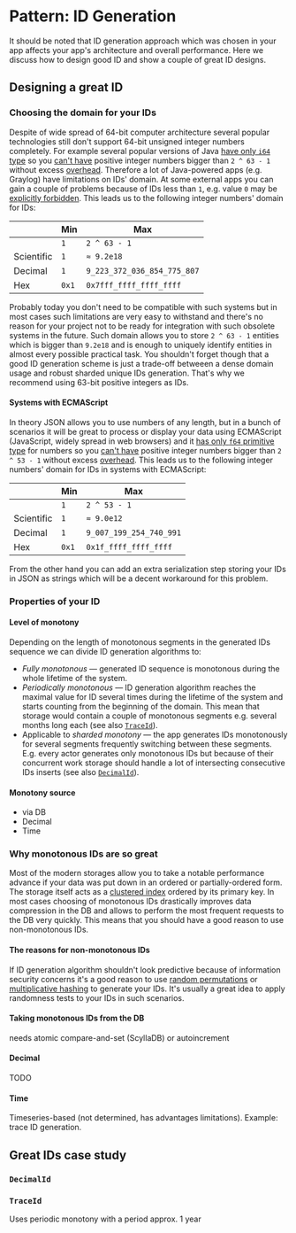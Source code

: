 # Pattern: ID Generation

It should be noted that ID generation approach which was chosen in your app affects your app's architecture and overall performance.
Here we discuss how to design good ID and show a couple of great ID designs.

## Designing a great ID

### Choosing the domain for your IDs

Despite of wide spread of 64-bit computer architecture several popular technologies still don't support 64-bit unsigned integer numbers completely.
For example several popular versions of Java [have only `i64` type](https://docs.oracle.com/javase/specs/jls/se8/html/jls-3.html) so you [can't have](https://docs.oracle.com/javase/8/docs/api/java/lang/Long.html#MAX_VALUE) positive integer numbers bigger than `2 ^ 63 - 1` without excess [overhead](https://docs.oracle.com/javase/8/docs/api/java/math/BigInteger.html).
Therefore a lot of Java-powered apps (e.g. Graylog) have limitations on IDs' domain.
At some external apps you can gain a couple of problems because of IDs less than `1`, e.g. value `0` may be [explicitly forbidden](https://cloud.google.com/datastore/docs/concepts/entities#assigning_your_own_numeric_id).
This leads us to the following integer numbers' domain for IDs:

|   | Min | Max |
| - | --- | --- |
|   | `1` | `2 ^ 63 - 1` |
| Scientific | `1` | `≈ 9.2e18` |
| Decimal | `1` | `9_223_372_036_854_775_807` |
| Hex | `0x1` | `0x7fff_ffff_ffff_ffff` |

Probably today you don't need to be compatible with such systems but in most cases such limitations are very easy to withstand and there's no reason for your project not to be ready for integration with such obsolete systems in the future.
Such domain allows you to store `2 ^ 63 - 1` entities which is bigger than `9.2e18` and is enough to uniquely identify entities in almost every possible practical task.
You shouldn't forget though that a good ID generation scheme is just a trade-off betweeen a dense domain usage and robust sharded unique IDs generation.
That's why we recommend using 63-bit positive integers as IDs.

#### Systems with ECMAScript

In theory JSON allows you to use numbers of any length, but in a bunch of scenarios it will be great to process or display your data using ECMAScript (JavaScript, widely spread in web browsers) and it [has only `f64` primitive type](https://262.ecma-international.org/11.0/#sec-numbers-and-dates) for numbers so you [can't have](https://262.ecma-international.org/11.0/#sec-number.max_safe_integer) positive integer numbers bigger than `2 ^ 53 - 1` without excess [overhead](https://262.ecma-international.org/11.0/#sec-ecmascript-language-types-bigint-type).
This leads us to the following integer numbers' domain for IDs in systems with ECMAScript:

|   | Min | Max |
| - | --- | --- |
|   | `1` | `2 ^ 53 - 1` |
| Scientific | `1` | `≈ 9.0e12` |
| Decimal | `1` | `9_007_199_254_740_991` |
| Hex | `0x1` | `0x1f_ffff_ffff_ffff` |

From the other hand you can add an extra serialization step storing your IDs in JSON as strings which will be a decent workaround for this problem.

### Properties of your ID

#### Level of monotony

Depending on the length of monotonous segments in the generated IDs sequence we can divide ID generation algorithms to:

- _Fully monotonous_ — generated ID sequence is monotonous during the whole lifetime of the system.
- _Periodically monotonous_ — ID generation algorithm reaches the maximal value for ID several times during the lifetime of the system and starts counting from the beginning of the domain.
    This mean that storage would contain a couple of monotonous segments e.g. several months long each (see also [`TraceId`][TraceId]).
- Applicable to _sharded monotony_ — the app generates IDs monotonously for several segments frequently switching between these segments.
    E.g. every actor generates only monotonous IDs but because of their concurrent work storage should handle a lot of intersecting consecutive IDs inserts (see also [`DecimalId`][DecimalId]).

#### Monotony source

- via DB
- Decimal
- Time

### Why monotonous IDs are so great

Most of the modern storages allow you to take a notable performance advance if your data was put down in an ordered or partially-ordered form.
The storage itself acts as a [clustered index](https://use-the-index-luke.com/sql/glossary/clustered-index) ordered by its primary key.
In most cases choosing of monotonous IDs drastically improves data compression in the DB and allows to perform the most frequent requests to the DB very quickly.
This means that you should have a good reason to use non-monotonous IDs.

#### The reasons for non-monotonous IDs

If ID generation algorithm shouldn't look predictive because of information security concerns it's a good reason to use [random permutations](https://en.wikipedia.org/wiki/Random_permutation) or [multiplicative hashing](https://en.wikipedia.org/wiki/Hash_function#Multiplicative_hashing) to generate your IDs.
It's usually a great idea to apply randomness tests to your IDs in such scenarios.

#### Taking monotonous IDs from the DB

needs atomic compare-and-set (ScyllaDB) or autoincrement

#### Decimal

TODO

#### Time
Timeseries-based (not determined, has advantages limitations). Example: trace ID generation.

## Great IDs case study

### `DecimalId`

### `TraceId`

Uses periodic monotony with a period approx. 1 year

[DecimalId]: #decimalid
[TraceId]: #traceid
